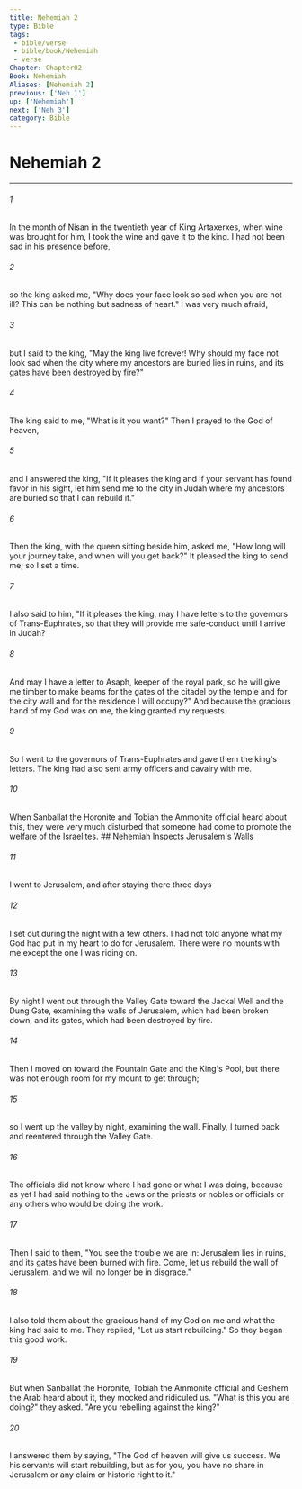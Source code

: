 ```yaml
---
title: Nehemiah 2
type: Bible
tags:
 - bible/verse
 - bible/book/Nehemiah
 - verse
Chapter: Chapter02
Book: Nehemiah
Aliases: [Nehemiah 2]
previous: ['Neh 1']
up: ['Nehemiah']
next: ['Neh 3']
category: Bible
---
```

# Nehemiah 2

***


###### 1 
In the month of Nisan in the twentieth year of King Artaxerxes, when wine was brought for him, I took the wine and gave it to the king. I had not been sad in his presence before, 

###### 2 
so the king asked me, "Why does your face look so sad when you are not ill? This can be nothing but sadness of heart." I was very much afraid, 

###### 3 
but I said to the king, "May the king live forever! Why should my face not look sad when the city where my ancestors are buried lies in ruins, and its gates have been destroyed by fire?" 

###### 4 
The king said to me, "What is it you want?" Then I prayed to the God of heaven, 

###### 5 
and I answered the king, "If it pleases the king and if your servant has found favor in his sight, let him send me to the city in Judah where my ancestors are buried so that I can rebuild it." 

###### 6 
Then the king, with the queen sitting beside him, asked me, "How long will your journey take, and when will you get back?" It pleased the king to send me; so I set a time. 

###### 7 
I also said to him, "If it pleases the king, may I have letters to the governors of Trans-Euphrates, so that they will provide me safe-conduct until I arrive in Judah? 

###### 8 
And may I have a letter to Asaph, keeper of the royal park, so he will give me timber to make beams for the gates of the citadel by the temple and for the city wall and for the residence I will occupy?" And because the gracious hand of my God was on me, the king granted my requests. 

###### 9 
So I went to the governors of Trans-Euphrates and gave them the king's letters. The king had also sent army officers and cavalry with me. 

###### 10 
When Sanballat the Horonite and Tobiah the Ammonite official heard about this, they were very much disturbed that someone had come to promote the welfare of the Israelites. ## Nehemiah Inspects Jerusalem's Walls 

###### 11 
I went to Jerusalem, and after staying there three days 

###### 12 
I set out during the night with a few others. I had not told anyone what my God had put in my heart to do for Jerusalem. There were no mounts with me except the one I was riding on. 

###### 13 
By night I went out through the Valley Gate toward the Jackal Well and the Dung Gate, examining the walls of Jerusalem, which had been broken down, and its gates, which had been destroyed by fire. 

###### 14 
Then I moved on toward the Fountain Gate and the King's Pool, but there was not enough room for my mount to get through; 

###### 15 
so I went up the valley by night, examining the wall. Finally, I turned back and reentered through the Valley Gate. 

###### 16 
The officials did not know where I had gone or what I was doing, because as yet I had said nothing to the Jews or the priests or nobles or officials or any others who would be doing the work. 

###### 17 
Then I said to them, "You see the trouble we are in: Jerusalem lies in ruins, and its gates have been burned with fire. Come, let us rebuild the wall of Jerusalem, and we will no longer be in disgrace." 

###### 18 
I also told them about the gracious hand of my God on me and what the king had said to me. They replied, "Let us start rebuilding." So they began this good work. 

###### 19 
But when Sanballat the Horonite, Tobiah the Ammonite official and Geshem the Arab heard about it, they mocked and ridiculed us. "What is this you are doing?" they asked. "Are you rebelling against the king?" 

###### 20 
I answered them by saying, "The God of heaven will give us success. We his servants will start rebuilding, but as for you, you have no share in Jerusalem or any claim or historic right to it." 
